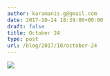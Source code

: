 ```yaml
---
author: karamanis.g@gmail.com
date: 2017-10-24 18:39:00+00:00
draft: false
title: October 24
type: post
url: /blog/2017/10/october-24
---
```




  
   ![](https://images.squarespace-cdn.com/content/v1/4f3f61bae4b063b909445965/1508861813734-YP2FPXJZL8EKGUPOCK31/ke17ZwdGBToddI8pDm48kDHPSfPanjkWqhH6pl6g5ph7gQa3H78H3Y0txjaiv_0fDoOvxcdMmMKkDsyUqMSsMWxHk725yiiHCCLfrh8O1z4YTzHvnKhyp6Da-NYroOW3ZGjoBKy3azqku80C789l0mwONMR1ELp49Lyc52iWr5dNb1QJw9casjKdtTg1_-y4jz4ptJBmI9gQmbjSQnNGng/IMG_2486.jpg?format=original)

  


